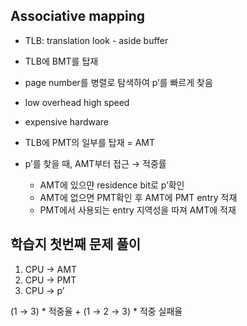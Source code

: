 ## Associative mapping

- TLB: translation look - aside buffer
- TLB에 BMT를 탑재
- page number를 병렬로 탐색하여 p’를 빠르게 찾음
- low overhead high speed
- expensive hardware

- TLB에 PMT의 일부를 탑재 = AMT
- p’를 찾을 때, AMT부터 접근 → 적중률
    - AMT에 있으먄 residence bit로 p’확인
    - AMT에 없으면 PMT확인 후 AMT에 PMT entry 적재
    - PMT에서 사용되는 entry 지역성을 따져 AMT에 적재

## 학습지 첫번째 문제 풀이

1. CPU → AMT
2. CPU → PMT
3. CPU → p’

(1 → 3) * 적중율 + (1 → 2 → 3) * 적중 실패율